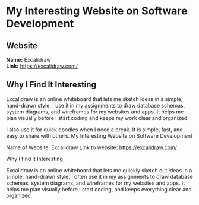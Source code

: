 # My Interesting Website on Software Development

## Website
**Name:** Excalidraw  
**Link:** https://excalidraw.com/

## Why I Find It Interesting
Excalidraw is an online whiteboard that lets me sketch ideas in a simple, hand-drawn style. I use it in my assignments to draw database schemas, system diagrams, and wireframes for my websites and apps. It helps me plan visually before I start coding and keeps my work clear and organized.

I also use it for quick doodles when I need a break. It is simple, fast, and easy to share with others.
My Interesting Website on Software Development

Name of Website: Excalidraw
Link to website: https://excalidraw.com/

Why I find it Interesting

Excalidraw is an online whiteboard that lets me quickly sketch out ideas in a simple, hand-drawn style. I often use it in my assignments to draw database schemas, system diagrams, and wireframes
for my websites and apps. It helps me plan visually before I start coding, and keeps everything clear and organized.
